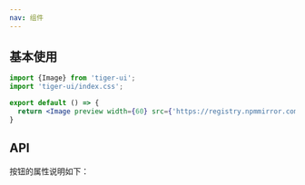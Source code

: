 ```yaml
---
nav: 组件
---
```


## 基本使用
```jsx
import {Image} from 'tiger-ui';
import 'tiger-ui/index.css';

export default () => {
  return <Image preview width={60} src={'https://registry.npmmirror.com/@lobehub/assets-logo/1.1.0/files/assets/logo-3d.webp'}/>;
}
```

## API
按钮的属性说明如下：
<API id="Image"></API>
